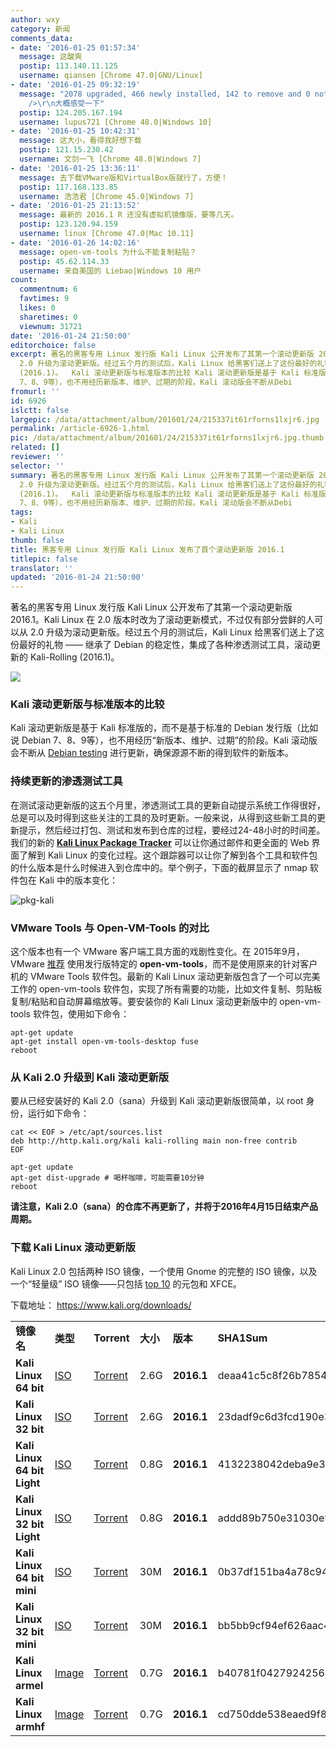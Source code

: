 ```yaml
---
author: wxy
category: 新闻
comments_data:
- date: '2016-01-25 01:57:34'
  message: 这酸爽
  postip: 113.140.11.125
  username: qiansen [Chrome 47.0|GNU/Linux]
- date: '2016-01-25 09:32:19'
  message: "2078 upgraded, 466 newly installed, 142 to remove and 0 not upgraded<br
    />\r\n大概感受一下"
  postip: 124.205.167.194
  username: lupus721 [Chrome 48.0|Windows 10]
- date: '2016-01-25 10:42:31'
  message: 这大小，看得我好想下载
  postip: 121.15.230.42
  username: 文剑一飞 [Chrome 48.0|Windows 7]
- date: '2016-01-25 13:36:11'
  message: 去下载VMware版和VirtualBox版就行了，方便！
  postip: 117.168.133.85
  username: 浩浩君 [Chrome 45.0|Windows 7]
- date: '2016-01-25 21:13:52'
  message: 最新的 2016.1 R 还没有虚拟机镜像版，要等几天。
  postip: 123.120.94.159
  username: linux [Chrome 47.0|Mac 10.11]
- date: '2016-01-26 14:02:16'
  message: open-vm-tools 为什么不能复制粘贴？
  postip: 45.62.114.33
  username: 来自美国的 Liebao|Windows 10 用户
count:
  commentnum: 6
  favtimes: 9
  likes: 0
  sharetimes: 0
  viewnum: 31721
date: '2016-01-24 21:50:00'
editorchoice: false
excerpt: 著名的黑客专用 Linux 发行版 Kali Linux 公开发布了其第一个滚动更新版 2016.1。Kali Linux 在 2.0 版本时改为了滚动更新模式，不过仅有部分尝鲜的人可以从
  2.0 升级为滚动更新版。经过五个月的测试后，Kali Linux 给黑客们送上了这份最好的礼物  继承了 Debian 的稳定性，集成了各种渗透测试工具，滚动更新的Kali-Rolling
  (2016.1)。  Kali 滚动更新版与标准版本的比较 Kali 滚动更新版是基于 Kali 标准版的，而不是基于标准的 Debian 发行版（比如说 Debian
  7、8、9等），也不用经历新版本、维护、过期的阶段。Kali 滚动版会不断从Debi
fromurl: ''
id: 6926
islctt: false
largepic: /data/attachment/album/201601/24/215337it61rforns1lxjr6.jpg
permalink: /article-6926-1.html
pic: /data/attachment/album/201601/24/215337it61rforns1lxjr6.jpg.thumb.jpg
related: []
reviewer: ''
selector: ''
summary: 著名的黑客专用 Linux 发行版 Kali Linux 公开发布了其第一个滚动更新版 2016.1。Kali Linux 在 2.0 版本时改为了滚动更新模式，不过仅有部分尝鲜的人可以从
  2.0 升级为滚动更新版。经过五个月的测试后，Kali Linux 给黑客们送上了这份最好的礼物  继承了 Debian 的稳定性，集成了各种渗透测试工具，滚动更新的Kali-Rolling
  (2016.1)。  Kali 滚动更新版与标准版本的比较 Kali 滚动更新版是基于 Kali 标准版的，而不是基于标准的 Debian 发行版（比如说 Debian
  7、8、9等），也不用经历新版本、维护、过期的阶段。Kali 滚动版会不断从Debi
tags:
- Kali
- Kali Linux
thumb: false
title: 黑客专用 Linux 发行版 Kali Linux 发布了首个滚动更新版 2016.1
titlepic: false
translator: ''
updated: '2016-01-24 21:50:00'
---
```


著名的黑客专用 Linux 发行版 Kali Linux 公开发布了其第一个滚动更新版 2016.1。Kali Linux 在 2.0 版本时改为了滚动更新模式，不过仅有部分尝鲜的人可以从 2.0 升级为滚动更新版。经过五个月的测试后，Kali Linux 给黑客们送上了这份最好的礼物 —— 继承了 Debian 的稳定性，集成了各种渗透测试工具，滚动更新的 Kali-Rolling (2016.1)。


![](/data/attachment/album/201601/24/215337it61rforns1lxjr6.jpg)


### Kali 滚动更新版与标准版本的比较


Kali 滚动更新版是基于 Kali 标准版的，而不是基于标准的 Debian 发行版（比如说 Debian 7、8、9等），也不用经历“新版本、维护、过期”的阶段。Kali 滚动版会不断从 [Debian testing](https://www.debian.org/devel/testing) 进行更新，确保源源不断的得到软件的新版本。


### 持续更新的渗透测试工具


在测试滚动更新版的这五个月里，渗透测试工具的更新自动提示系统工作得很好，总是可以及时得到这些关注的工具的及时更新。一般来说，从得到这些新工具的更新提示，然后经过打包、测试和发布到仓库的过程，要经过24-48小时的时间差。我们的新的 **[Kali Linux Package Tracker](http://pkg.kali.org/)** 可以让你通过邮件和更全面的 Web 界面了解到 Kali Linux 的变化过程。这个跟踪器可以让你了解到各个工具和软件包的什么版本是什么时候进入到仓库中的。举个例子，下面的截屏显示了 nmap 软件包在 Kali 中的版本变化： 


![pkg-kali](/data/attachment/album/201601/24/215124amrckxm205t3ootk.png)


### VMware Tools 与 Open-VM-Tools 的对比


这个版本也有一个 VMware 客户端工具方面的戏剧性变化。在 2015年9月， VMware [推荐](http://kb.vmware.com/kb/2073803) 使用发行版特定的 **open-vm-tools**，而不是使用原来的针对客户机的 VMware Tools 软件包。最新的 Kali Linux 滚动更新版包含了一个可以完美工作的 open-vm-tools 软件包，实现了所有需要的功能，比如文件复制、剪贴板复制/粘贴和自动屏幕缩放等。要安装你的 Kali Linux 滚动更新版中的 open-vm-tools 软件包，使用如下命令：



```
apt-get update
apt-get install open-vm-tools-desktop fuse
reboot
```

### 从 Kali 2.0 升级到 Kali 滚动更新版


要从已经安装好的 Kali 2.0（sana）升级到 Kali 滚动更新版很简单，以 root 身份，运行如下命令：



```
cat << EOF > /etc/apt/sources.list
deb http://http.kali.org/kali kali-rolling main non-free contrib
EOF

apt-get update
apt-get dist-upgrade # 喝杯咖啡，可能需要10分钟
reboot
```

**请注意，Kali 2.0（sana）的仓库不再更新了，并将于2016年4月15日结束产品周期。**


### 下载 Kali Linux 滚动更新版


Kali Linux 2.0 包括两种 ISO 镜像，一个使用 Gnome 的完整的 ISO 镜像，以及一个“轻量级” ISO 镜像——只包括 [top 10](http://tools.kali.org/kali-metapackages) 的元包和 XFCE。


下载地址： <https://www.kali.org/downloads/> 




|  |  |  |  |  |  |
| --- | --- | --- | --- | --- | --- |
| **镜像名** | **类型** | **Torrent** | **大小** | **版本** | **SHA1Sum** |
| **Kali Linux 64 bit** | [ISO](http://cdimage.kali.org/kali-2016.1/kali-linux-2016.1-amd64.iso "Download Kali Linux 64 bit ISO") | [Torrent](http://images.kali.org/kali-linux-2016.1-amd64.torrent) | 2.6G | **2016.1** | deaa41c5c8f26b7854cafb34b6f1b567871c4875 |
| **Kali Linux 32 bit** | [ISO](http://cdimage.kali.org/kali-2016.1/kali-linux-2016.1-i386.iso "Download Kali Linux") | [Torrent](http://images.kali.org/kali-linux-2016.1-i386.torrent) | 2.6G | **2016.1** | 23dadf9c6d3fcd190e345ee070aa57155e93b745 |
| **Kali Linux 64 bit Light** | [ISO](http://cdimage.kali.org/kali-2016.1/kali-linux-light-2016.1-amd64.iso "Download Kali Linux 64 bit ISO") | [Torrent](http://images.kali.org/kali-linux-light-2016.1-amd64.torrent) | 0.8G | **2016.1** | 4132238042deba9e3bc1702afbdb1b4672b64bcb |
| **Kali Linux 32 bit Light** | [ISO](http://cdimage.kali.org/kali-2016.1/kali-linux-light-2016.1-i386.iso "Download Kali Linux") | [Torrent](http://images.kali.org/kali-linux-light-2016.1-i386.torrent) | 0.8G | **2016.1** | addd89b750e31030e96c6cbd5a3da4f0f17287a8 |
| **Kali Linux 64 bit mini** | [ISO](http://cdimage.kali.org/kali-2016.1/kali-linux-mini-2016.1-amd64.iso "Download Kali Linux 64 bit mini ISO") | [Torrent](http://images.kali.org/kali-linux-mini-2016.1-amd64.torrent) | 30M | **2016.1** | 0b37df151ba4a78c940d19af8beafd380326f196 |
| **Kali Linux 32 bit mini** | [ISO](http://cdimage.kali.org/kali-2016.1/kali-linux-mini-2016.1-i386.iso "Download Kali Linux 32 bit mini ISO") | [Torrent](http://images.kali.org/kali-linux-mini-2016.1-i386.torrent) | 30M | **2016.1** | bb5bb9cf94ef626aac420de019669862861c013d |
| **Kali Linux armel** | [Image](http://cdimage.kali.org/kali-2016.1/kali-linux-light-2016.1-armel.img.xz "Download Kali Linux") | [Torrent](http://images.kali.org/kali-linux-light-2016.1-armel.torrent) | 0.7G | **2016.1** | b40781f0427924256ce8c7d1c3cbbb5cc824b5fa |
| **Kali Linux armhf** | [Image](http://cdimage.kali.org/kali-2016.1/kali-linux-light-2016.1-armhf.img.xz "Download Kali Linux") | [Torrent](http://images.kali.org/kali-linux-light-2016.1-armhf.torrent) | 0.7G | **2016.1** | cd750dde538eaed9f8e4efea011a9b9dc1e75143 |